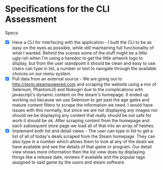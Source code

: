 # Specifications for the CLI Assessment

Specs:
- [x] Have a CLI for interfacing with the application - I built the CLI to be as easy on the eyes as possible, while still maintaining full functionality of what I wanted.  Behind the scenes some of the stuff might be a little ugly-ish when I'm using a heredoc to get the little artwork logo to display, but from the user standpoint it should be clean and easy to use. Users can type in list, a number or text to navigate through the available choices on our menu system.
- [x] Pull data from an external source - We are going out to http://store.steampowered.com and scraping the website using a mix of Selenium, PhantomJS and Nokogiri due to the complications with javascript's dynamic content on the steam's homepage.  It ended up working out because we use Selenium to get past the age gates and mature content filters to scrape the information we need. I would have issues with this normally, but since we are not displaying any images nor should we be displaying any content that really should be not safe for work it should be ok.  After scraping content from the homepage and each subsequent store page we load all of that into an array of hashes.
- [x] Implement both list and detail views - The user can type in list to get a list of all of today's deals scraped from the Steam homepage.  They can also type in a number which allows them to look at any of the deals we have available and see the details of that game or program.  Our detail view shows more information then the list view does by displaying things like a release date, reviews if available and the popular tags assigned to said game by the users and steam software.
